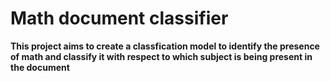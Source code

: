 # Math document classifier

**This project aims to create a classfication model to identify the presence of math and classify it with respect to which subject is being present in the document**